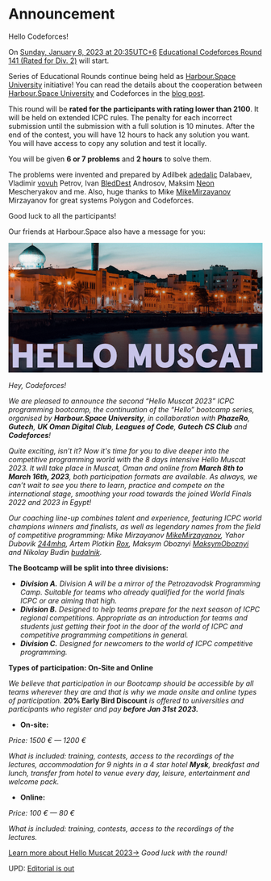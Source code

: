 # Announcement

Hello Codeforces!

On [Sunday, January 8, 2023 at 20:35UTC+6](https://codeforces.com/https://www.timeanddate.com/worldclock/fixedtime.html?day=8&month=1&year=2023&hour=17&min=35&sec=0&p1=166) [Educational Codeforces Round 141 (Rated for Div. 2)](https://codeforces.com/contest/1783 "Educational Codeforces Round 141 (Rated for Div. 2)") will start.

Series of Educational Rounds continue being held as [Harbour.Space University](https://codeforces.com/https://harbour.space/) initiative! You can read the details about the cooperation between [Harbour.Space University](https://codeforces.com/https://harbour.space/) and Codeforces in the [blog post](//codeforces.com/blog/entry/51208).

This round will be **rated for the participants with rating lower than 2100**. It will be held on extended ICPC rules. The penalty for each incorrect submission until the submission with a full solution is 10 minutes. After the end of the contest, you will have 12 hours to hack any solution you want. You will have access to copy any solution and test it locally.

You will be given **6 or 7 problems** and **2 hours** to solve them.

The problems were invented and prepared by Adilbek [adedalic](https://codeforces.com/profile/adedalic "International Master adedalic") Dalabaev, Vladimir [vovuh](https://codeforces.com/profile/vovuh "Master vovuh") Petrov, Ivan [BledDest](https://codeforces.com/profile/BledDest "International Grandmaster BledDest") Androsov, Maksim [Neon](https://codeforces.com/profile/Neon "Candidate Master Neon") Mescheryakov and me. Also, huge thanks to Mike [MikeMirzayanov](https://codeforces.com/profile/MikeMirzayanov "Headquarters, MikeMirzayanov") Mirzayanov for great systems Polygon and Codeforces.

Good luck to all the participants!

Our friends at Harbour.Space also have a message for you:

![Harbour.Space](images/ed312d6885fd430f93c0d972badbeff7a4c068e2.png)

*Hey, Codeforces!*

*We are pleased to announce the second “Hello Muscat 2023” ICPC programming bootcamp, the continuation of the “Hello” bootcamp series, organised by **Harbour.Space University**, in collaboration with **PhazeRo**, **Gutech**, **UK Oman Digital Club**, **Leagues of Code**, **Gutech CS Club** and **Codeforces**!* 

*Quite exciting, isn’t it? Now it's time for you to dive deeper into the competitive programming world with the 8 days intensive Hello Muscat 2023. It will take place in Muscat, Oman and online from **March 8th to March 16th, 2023**, both participation formats are available. As always, we can’t wait to see you there to learn, practice and compete on the international stage, smoothing your road towards the joined World Finals 2022 and 2023 in Egypt!*

*Our coaching line-up combines talent and experience, featuring ICPC world champions winners and finalists, as well as legendary names from the field of competitive programming: Mike Mirzayanov [MikeMirzayanov](https://codeforces.com/profile/MikeMirzayanov "Headquarters, MikeMirzayanov"), Yahor Dubovik [244mhq](https://codeforces.com/profile/244mhq "International Grandmaster 244mhq"), Artem Plotkin [Rox](https://codeforces.com/profile/Rox "Candidate Master Rox"), Maksym Oboznyi [MaksymOboznyi](https://codeforces.com/profile/MaksymOboznyi "Grandmaster MaksymOboznyi") and Nikolay Budin [budalnik](https://codeforces.com/profile/budalnik "International Grandmaster budalnik").*

**The Bootcamp will be split into three divisions:** 

 * ***Division A.** Division A will be a mirror of the Petrozavodsk Programming Camp. Suitable for teams who already qualified for the world finals ICPC or are aiming that high.*
* ***Division B.** Designed to help teams prepare for the next season of ICPC regional competitions. Appropriate as an introduction for teams and students just getting their foot in the door of the world of ICPC and competitive programming competitions in general.*
* ***Division C.** Designed for newcomers to the world of ICPC competitive programming.*

**Types of participation: On-Site and Online**

*We believe that participation in our Bootcamp should be accessible by all teams wherever they are and that is why we made onsite and online types of participation.* **20% Early Bird Discount** *is offered to universities and participants who register and pay **before Jan 31st 2023.***

 * **On-site:**

*Price: 1500 € — 1200 €*

*What is included: training, contests, access to the recordings of the lectures, accommodation for 9 nights in a 4 star hotel **Mysk**, breakfast and lunch, transfer from hotel to venue every day, leisure, entertainment and welcome pack.*

 * **Online:**

*Price: 100 € — 80 €*

*What is included: training, contests, access to the recordings of the lectures.*

  [Learn more about Hello Muscat 2023→](https://codeforces.com/https://join.harbour.space/icpc-bootcamp) *Good luck with the round!*

UPD: [Editorial is out](Tutorial.md)

